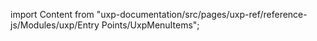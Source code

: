 
import Content from "uxp-documentation/src/pages/uxp-ref/reference-js/Modules/uxp/Entry Points/UxpMenuItems";

<Content query="product=xd"/>
